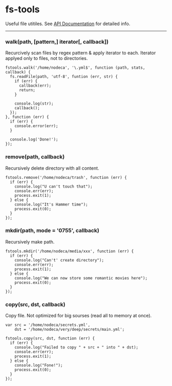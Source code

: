 fs-tools
========

Useful file utitiles. See [API Documentation](http://nodeca.github.com/fs-tools/FsTools/index.html) for detailed info.

---

### walk(path, [pattern,] iterator[, callback])

Recurcively scan files by regex pattern & apply iterator to each. Iterator applyed only to files, not to directories.

    fstools.walk('/home/nodeca', '\.yml$', function (path, stats, callback) {
      fs.readFile(path, 'utf-8', funtion (err, str) {
        if (err) {
          callback(err);
          return;
        }

        console.log(str);
        callback();
      });
    }, function (err) {
      if (err) {
        console.error(err);
      }

      console.log('Done!');
    });

### remove(path, callback)

Recursively delete directory with all content.

    fstools.remove('/home/nodeca/trash', function (err) {
      if (err) {
        console.log("U can't touch that");
        console.err(err);
        process.exit(1);
      } else {
        console.log("It's Hammer time");
        process.exit(0);
      }
    });

### mkdir(path, mode = '0755', callback)

Recursively make path.

    fstools.mkdir('/home/nodeca/media/xxx', function (err) {
      if (err) {
        console.log("Can't' create directory");
        console.err(err);
        process.exit(1);
      } else {
        console.log("We can now store some romantic movies here");
        process.exit(0);
      }
    });

### copy(src, dst, callback)

Copy file. Not optimized for big sourses (read all to memory at once).

    var src = '/home/nodeca/secrets.yml',
        dst = '/home/nodeca/very/deep/secrets/main.yml';

    fstools.copy(src, dst, function (err) {
      if (err) {
        console.log("Failed to copy " + src + " into " + dst);
        console.err(err);
        process.exit(1);
      } else {
        console.log("Fone!");
        process.exit(0);
      }
    });
